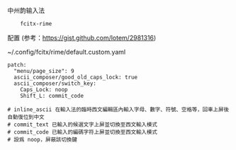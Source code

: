 中州韵输入法

```
	fcitx-rime
```

配置	(参考：<https://gist.github.com/lotem/2981316>)

~/.config/fcitx/rime/default.custom.yaml

```
patch:
  "menu/page_size": 9
  ascii_composer/good_old_caps_lock: true
  ascii_composer/switch_key:
    Caps_Lock: noop
    Shift_L: commit_code

```

```
# inline_ascii 在輸入法的臨時西文編輯區內輸入字母、數字、符號、空格等，回車上屏後自動復位到中文
# commit_text 已輸入的候選文字上屏並切換至西文輸入模式
# commit_code 已輸入的編碼字符上屏並切換至西文輸入模式
# 設爲 noop，屏蔽該切換鍵
```

